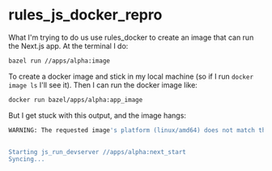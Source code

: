 # rules_js_docker_repro

What I'm trying to do us use rules_docker to create an image that can run the Next.js app. At the terminal I do:

```sh
bazel run //apps/alpha:image
```

To create a docker image and stick in my local machine (so if I run `docker image ls` I'll see it). Then I can run the docker image like:

```sh
docker run bazel/apps/alpha:app_image
```

But I get stuck with this output, and the image hangs:

```sh
WARNING: The requested image's platform (linux/amd64) does not match the detected host platform (linux/arm64/v8) and no specific platform was requested


Starting js_run_devserver //apps/alpha:next_start
Syncing...
```
